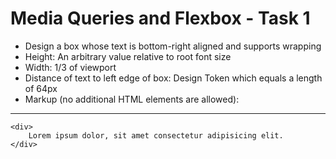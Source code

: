 # Media Queries and Flexbox - Task 1

- Design a box whose text is bottom-right aligned and supports wrapping
- Height: An arbitrary value relative to root font size
- Width: 1/3 of viewport
- Distance of text to left edge of box: Design Token which equals a length of
  64px
- Markup (no additional HTML elements are allowed):

---

    <div>
        Lorem ipsum dolor, sit amet consectetur adipisicing elit.
    </div>
